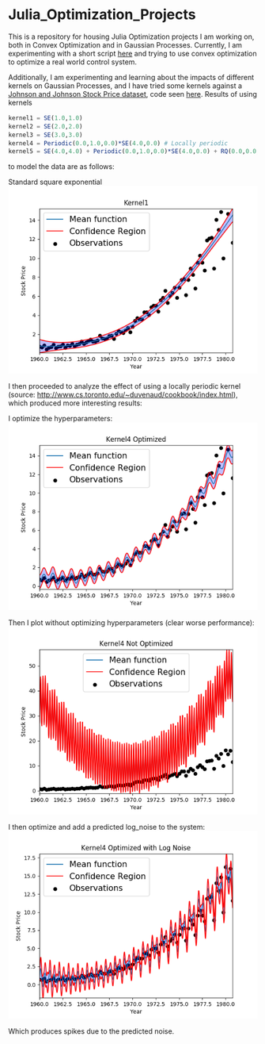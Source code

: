 # Julia_Optimization_Projects

This is a repository for housing Julia Optimization projects I am working on, both in Convex Optimization and in Gaussian Processes. Currently, I am experimenting with a short script [here](convex_control_optimization.jl) and trying to use convex optimization to optimize a real world control system.

Additionally, I am experimenting and learning about the impacts of different kernels on Gaussian Processes, and I have tried some kernels against a [Johnson and Johnson Stock Price dataset](JohnsonJohnson.csv), code seen [here](gaussian_process_experiments.jl). Results of using kernels

```Julia
kernel1 = SE(1.0,1.0)
kernel2 = SE(2.0,2.0)
kernel3 = SE(3.0,3.0)
kernel4 = Periodic(0.0,1.0,0.0)*SE(4.0,0.0) # Locally periodic
kernel5 = SE(4.0,4.0) + Periodic(0.0,1.0,0.0)*SE(4.0,0.0) + RQ(0.0,0.0,-1.0) + SE(-2.0,-2.0)
```
to model the data are as follows:

Standard square exponential
<img src="plot.png" width="800">

I then proceeded to analyze the effect of using a locally periodic kernel (source: http://www.cs.toronto.edu/~duvenaud/cookbook/index.html), which produced more interesting results:

I optimize the hyperparameters:
<img src="plot4optimized.png" width="800">

Then I plot without optimizing hyperparameters (clear worse performance):
<img src="plot4notoptimized.png" width="800">

I then optimize and add a predicted log_noise to the system:
<img src="plot4optimizedlognoise.png" width="800">

Which produces spikes due to the predicted noise.
